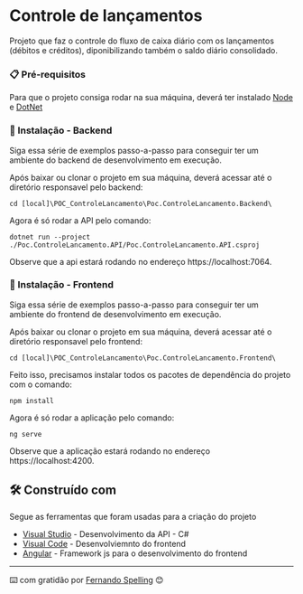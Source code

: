 # Controle de lançamentos

Projeto que faz o controle do fluxo de caixa diário com os lançamentos (débitos e créditos), diponibilizando também o saldo diário consolidado.

### 📋 Pré-requisitos

Para que o projeto consiga rodar na sua máquina, deverá ter instalado [Node](https://nodejs.org/en) e [DotNet](https://learn.microsoft.com/pt-br/dotnet/core/install/windows?tabs=net70)

### 🔧 Instalação - Backend

Siga essa série de exemplos passo-a-passo para conseguir ter um ambiente do backend de desenvolvimento em execução.

Após baixar ou clonar o projeto em sua máquina, deverá acessar até o diretório responsavel pelo backend:

```
cd [local]\POC_ControleLancamento\Poc.ControleLancamento.Backend\
```

Agora é só rodar a API pelo comando:

```
dotnet run --project ./Poc.ControleLancamento.API/Poc.ControleLancamento.API.csproj
```

Observe que a api estará rodando no endereço https://localhost:7064.

### 🔧 Instalação - Frontend

Siga essa série de exemplos passo-a-passo para conseguir ter um ambiente do frontend de desenvolvimento em execução.

Após baixar ou clonar o projeto em sua máquina, deverá acessar até o diretório responsavel pelo frontend:

```
cd [local]\POC_ControleLancamento\Poc.ControleLancamento.Frontend\
```

Feito isso, precisamos instalar todos os pacotes de dependência do projeto com o comando:

```
npm install
```

Agora é só rodar a aplicação pelo comando:

```
ng serve
```

Observe que a aplicação estará rodando no endereço https://localhost:4200.

## 🛠️ Construído com

Segue as ferramentas que foram usadas para a criação do projeto

* [Visual Studio](https://visualstudio.microsoft.com/pt-br/vs/) - Desenvolvimento da API - C#
* [Visual Code](https://code.visualstudio.com/) - Desenvolviemnto do frontend
* [Angular](https://angular.io/) - Framework js para o desenvolvimento do frontend

---
⌨️ com gratidão por [Fernando Spelling](https://gist.github.com/fspelling) 😊
